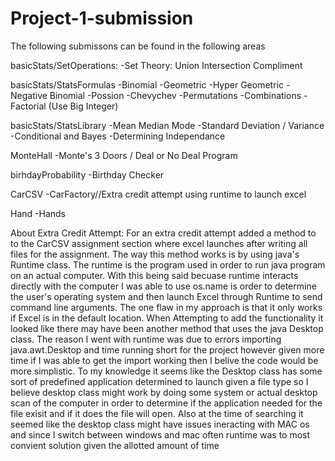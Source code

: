 # Project-1-submission
The following submissons can be found in the following areas

basicStats/SetOperations:
-Set Theory: Union Intersection Compliment

basicStats/StatsFormulas
-Binomial
-Geometric
-Hyper Geometric
-Negative Binomial
-Possion
-Chevychev
-Permutations 
-Combinations
-Factorial (Use Big Integer)

basicStats/StatsLibrary
-Mean Median Mode
-Standard Deviation / Variance
-Conditional and Bayes
-Determining Independance

MonteHall
-Monte's 3 Doors / Deal or No Deal Program

birhdayProbability
-Birthday Checker

CarCSV 
-CarFactory//Extra credit attempt using runtime to launch excel

Hand
-Hands


About Extra Credit Attempt:
For an extra credit attempt added a method to to the CarCSV assignment section where excel launches after writing all files for the assignment. 
The way this method works is by using java's Runtime class. The runtime is the program used in order to run java program on an actual computer. 
With this being said becuase runtime interacts directly with the computer I was able to use os.name is order to determine the user's operating system
and then launch Excel through Runtime to send command line arguments. The one flaw in my approach is that it only works if Excel is in the default location. 
When Attempting to add the functionality it looked like there may have been another method that uses the java Desktop class. The reason I went with runtime was due to errors importing
java.awt.Desktop and time running short for the project however given more time if I was able to get the import working then I belive the code would be more simplistic. To my knowledge 
it seems like the Desktop class has some sort of predefined application determined to launch given a file type so I believe desktop class might work by doing some system or actual desktop
scan of the computer in order to determine if the application needed for the file exisit and if it does the file will open. Also at the time of searching it seemed like the desktop class 
might have issues ineracting with MAC os and since I switch between windows and mac often runtime was to most convient solution given the allotted amount of time
